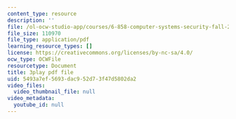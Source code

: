 ```yaml
---
content_type: resource
description: ''
file: /ol-ocw-studio-app/courses/6-858-computer-systems-security-fall-2014/5493a7ef5693dac952d73f47d5802da2_r4KjHEgg9Wg.pdf
file_size: 110970
file_type: application/pdf
learning_resource_types: []
license: https://creativecommons.org/licenses/by-nc-sa/4.0/
ocw_type: OCWFile
resourcetype: Document
title: 3play pdf file
uid: 5493a7ef-5693-dac9-52d7-3f47d5802da2
video_files:
  video_thumbnail_file: null
video_metadata:
  youtube_id: null
---
```

